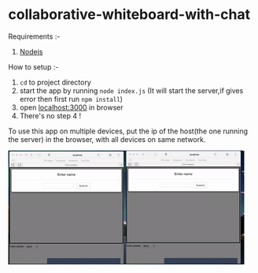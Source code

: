 # collaborative-whiteboard-with-chat  

Requirements :-  
1. [Nodejs](https://nodejs.org/en/ "NodeJs")  

How to setup :-  
1. `cd` to project directory  
2. start the app by running `node index.js` (It will start the server,if gives error then first run `npm install`)  
3. open [localhost:3000](http://localhost:3000 "localhost") in browser  
4. There's no step 4 !  

To use this app on multiple devices, put the ip of the host(the one running the server) in the browser, with all devices on same network.

![alt text](https://github.com/rupinder1133/collaborative-whiteboard-with-chat/blob/master/Demo.gif "Demo")
